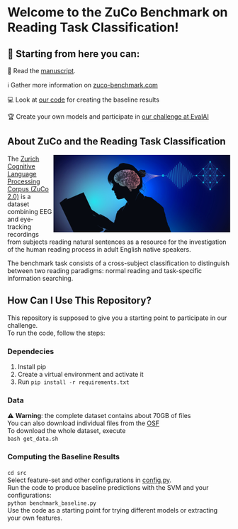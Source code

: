 # Welcome to the ZuCo Benchmark on Reading Task Classification!


## 🧭 Starting from here you can:

📖 Read the [manuscript](https://www.biorxiv.org/content/10.1101/2022.03.08.483414v1).

ℹ️ Gather more information on [zuco-benchmark.com](https://www.zuco-benchmark.com./)

💻 Look at [our code](https://github.com/norahollenstein/zuco-benchmark/blob/main/src/benchmark.py) for creating the baseline results

🏆 Create your own models and participate in [our challenge at EvalAI](https://eval.ai/web/challenges/challenge-page/1444/overview)

## About ZuCo and the Reading Task Classification

<img src="neuroimage.jpg" align="right"
      width="400" >

The [Zurich Cognitive Language Processing Corpus (ZuCo 2.0)](https://osf.io/2urht/) is a dataset combining EEG and eye-tracking recordings from subjects reading natural sentences as a resource for the investigation of the human reading process in adult English native speakers.

The benchmark task consists of a cross-subject classification to distinguish between two reading paradigms: normal reading and task-specific information searching. 


## How Can I Use This Repository?

This repository is supposed to give you a starting point to participate in our challenge.  
To run the code, follow the steps: 

### Dependecies

1. Install pip 
2. Create a virtual environment and activate it
3. Run ```pip install -r requirements.txt```


### Data

⚠️ **Warning**: the complete dataset contains about 70GB of files  
You can also download individual files from the [OSF](https://osf.io/d7frw/)  
To download the whole dataset, execute  
```bash get_data.sh ``` 


### Computing the Baseline Results

```cd src ```  
Select feature-set and other configurations in [config.py](https://github.com/norahollenstein/zuco-benchmark/blob/main/src/config.py).  
Run the code to produce baseline predictions with the SVM and your configurations:    
```python benchmark_baseline.py```  
Use the code as a starting point for trying different models or extracting your own features. 
